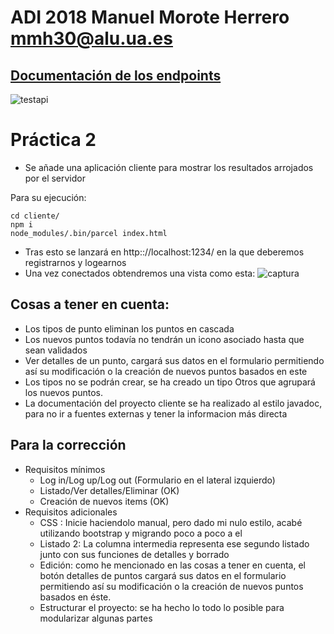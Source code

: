 # ADI 2018 Manuel Morote Herrero mmh30@alu.ua.es
## [Documentación de los endpoints](https://documenter.getpostman.com/view/5736518/RzZ4r2un)
![testapi](https://user-images.githubusercontent.com/36452194/47957803-4c7eee00-dfbd-11e8-85dc-beb82944ef6e.PNG)

# Práctica 2
* Se añade una aplicación cliente para mostrar los resultados arrojados por el servidor

Para su ejecución:
```
cd cliente/
npm i
node_modules/.bin/parcel index.html
```
* Tras esto se lanzará en http:://localhost:1234/ en la que deberemos registrarnos y logearnos
* Una vez conectados obtendremos una vista como esta:
![captura](https://user-images.githubusercontent.com/36452194/48981795-61413400-f0da-11e8-8071-205177186688.PNG)

## Cosas a tener en cuenta:
* Los tipos de punto eliminan los puntos en cascada
* Los nuevos puntos todavía no tendrán un icono asociado hasta que sean validados
* Ver detalles de un punto, cargará sus datos en el formulario permitiendo así su modificación o la creación de nuevos puntos basados en este
* Los tipos no se podrán crear, se ha creado un tipo Otros que agrupará los nuevos puntos.
* La documentación del proyecto cliente se ha realizado al estilo javadoc, para no ir a fuentes externas y tener la informacion más directa

## Para la corrección
* Requisitos mínimos
  * Log in/Log up/Log out (Formulario en el lateral izquierdo)
  * Listado/Ver detalles/Eliminar (OK)
  * Creación de nuevos items (OK)
* Requisitos adicionales
  * CSS : Inicie haciendolo manual, pero dado mi nulo estilo, acabé utilizando bootstrap y migrando poco a poco a el
  * Listado 2: La columna intermedia representa ese segundo listado junto con sus funciones de detalles y borrado
  * Edición: como he mencionado en las cosas a tener en cuenta, el botón detalles de puntos cargará sus datos en el formulario permitiendo así su modificación o la creación de nuevos puntos basados en éste.
  * Estructurar el proyecto: se ha hecho lo todo lo posible para modularizar algunas partes
